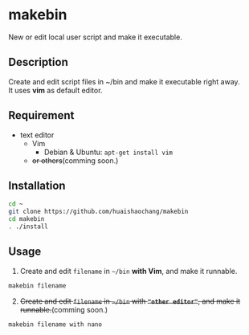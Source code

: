 # makebin
New or edit local user script and make it executable.

## Description
Create and edit script files in ~/bin and make it executable right away.  
It uses **vim** as default editor.

## Requirement
- text editor
  - Vim
    - Debian & Ubuntu: `apt-get install vim`
  - ~~or others~~(comming soon.)

## Installation
```bash
cd ~
git clone https://github.com/huaishaochang/makebin
cd makebin
. ./install
```

## Usage
1. Create and edit `filename` in `~/bin` __with Vim__, and make it runnable.
```bash
makebin filename
```
2. ~~Create and edit `filename` in `~/bin` with __`"other editor"`__, and make it runnable.~~(comming soon.)
```bash
makebin filename with nano
````

